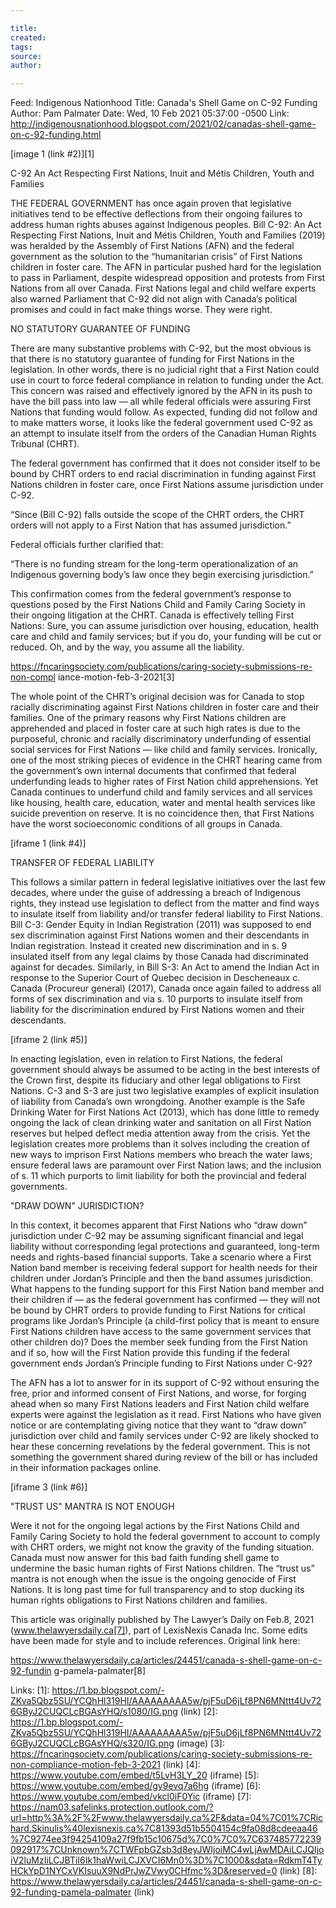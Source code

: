 ```yaml
---

title:
created:
tags:
source:
author:

---
```

Feed: Indigenous Nationhood
Title: Canada's Shell Game on C-92 Funding
Author: Pam Palmater
Date: Wed, 10 Feb 2021 05:37:00 -0500
Link: http://indigenousnationhood.blogspot.com/2021/02/canadas-shell-game-on-c-92-funding.html
 
[image 1 (link #2)][1]
 
C-92 An Act Respecting First Nations, Inuit and Métis Children, Youth and 
Families
 
THE FEDERAL GOVERNMENT has once again proven that legislative initiatives tend 
to be effective deflections from their ongoing failures to address human rights 
abuses against Indigenous peoples. Bill C-92: An Act Respecting First Nations, 
Inuit and Métis Children, Youth and Families (2019) was heralded by the Assembly
of First Nations (AFN) and the federal government as the solution to the 
“humanitarian crisis” of First Nations children in foster care. The AFN in 
particular pushed hard for the legislation to pass in Parliament, despite 
widespread opposition and protests from First Nations from all over Canada. 
First Nations legal and child welfare experts also warned Parliament that C-92 
did not align with Canada’s political promises and could in fact make things 
worse. They were right.
 
NO STATUTORY GUARANTEE OF FUNDING
 
There are many substantive problems with C-92, but the most obvious is that 
there is no statutory guarantee of funding for First Nations in the legislation.
In other words, there is no judicial right that a First Nation could use in 
court to force federal compliance in relation to funding under the Act. This 
concern was raised and effectively ignored by the AFN in its push to have the 
bill pass into law — all while federal officials were assuring First Nations 
that funding would follow. As expected, funding did not follow and to make 
matters worse, it looks like the federal government used C-92 as an attempt to 
insulate itself from the orders of the Canadian Human Rights Tribunal (CHRT).
 
The federal government has confirmed that it does not consider itself to be 
bound by CHRT orders to end racial discrimination in funding against First 
Nations children in foster care, once First Nations assume jurisdiction under 
C-92.
 
“Since (Bill C-92) falls outside the scope of the CHRT orders, the CHRT orders 
will not apply to a First Nation that has assumed jurisdiction.”
 
Federal officials further clarified that:
 
“There is no funding stream for the long-term operationalization of an 
Indigenous governing body’s law once they begin exercising jurisdiction.”
 
This confirmation comes from the federal government’s response to questions 
posed by the First Nations Child and Family Caring Society in their ongoing 
litigation at the CHRT. Canada is effectively telling First Nations: Sure, you 
can assume jurisdiction over housing, education, health care and child and 
family services; but if you do, your funding will be cut or reduced. Oh, and by 
the way, you assume all the liability.
 
https://fncaringsociety.com/publications/caring-society-submissions-re-non-compl
iance-motion-feb-3-2021[3]
 
The whole point of the CHRT’s original decision was for Canada to stop racially 
discriminating against First Nations children in foster care and their families.
One of the primary reasons why First Nations children are apprehended and placed
in foster care at such high rates is due to the purposeful, chronic and racially
discriminatory underfunding of essential social services for First Nations — 
like child and family services. Ironically, one of the most striking pieces of 
evidence in the CHRT hearing came from the government’s own internal documents 
that confirmed that federal underfunding leads to higher rates of First Nation 
child apprehensions. Yet Canada continues to underfund child and family services
and all services like housing, health care, education, water and mental health 
services like suicide prevention on reserve. It is no coincidence then, that 
First Nations have the worst socioeconomic conditions of all groups in Canada.
 
[iframe 1 (link #4)]
 
TRANSFER OF FEDERAL LIABILITY
 
This follows a similar pattern in federal legislative initiatives over the last 
few decades, where under the guise of addressing a breach of Indigenous rights, 
they instead use legislation to deflect from the matter and find ways to 
insulate itself from liability and/or transfer federal liability to First 
Nations. Bill C-3: Gender Equity in Indian Registration (2011) was supposed to 
end sex discrimination against First Nations women and their descendants in 
Indian registration. Instead it created new discrimination and in s. 9 insulated
itself from any legal claims by those Canada had discriminated against for 
decades. Similarly, in Bill S-3: An Act to amend the Indian Act in response to 
the Superior Court of Quebec decision in Descheneaux c. Canada (Procureur 
general) (2017), Canada once again failed to address all forms of sex 
discrimination and via s. 10 purports to insulate itself from liability for the 
discrimination endured by First Nations women and their descendants.
 
[iframe 2 (link #5)]
 
 
In enacting legislation, even in relation to First Nations, the federal 
government should always be assumed to be acting in the best interests of the 
Crown first, despite its fiduciary and other legal obligations to First Nations.
C-3 and S-3 are just two legislative examples of explicit insulation of 
liability from Canada’s own wrongdoing. Another example is the Safe Drinking 
Water for First Nations Act (2013), which has done little to remedy ongoing the 
lack of clean drinking water and sanitation on all First Nation reserves but 
helped deflect media attention away from the crisis. Yet the legislation creates
more problems than it solves including the creation of new ways to imprison 
First Nations members who breach the water laws; ensure federal laws are 
paramount over First Nation laws; and the inclusion of s. 11 which purports to 
limit liability for both the provincial and federal governments.
 
"DRAW DOWN" JURISDICTION?
 
In this context, it becomes apparent that First Nations who “draw down” 
jurisdiction under C-92 may be assuming significant financial and legal 
liability without corresponding legal protections and guaranteed, long-term 
needs and rights-based financial supports. Take a scenario where a First Nation 
band member is receiving federal support for health needs for their children 
under Jordan’s Principle and then the band assumes jurisdiction. What happens to
the funding support for this First Nation band member and their children if — as
the federal government has confirmed — they will not be bound by CHRT orders to 
provide funding to First Nations for critical programs like Jordan’s Principle 
(a child-first policy that is meant to ensure First Nations children have access
to the same government services that other children do)? Does the member seek 
funding from the First Nation and if so, how will the First Nation provide this 
funding if the federal government ends Jordan’s Principle funding to First 
Nations under C-92?
 
The AFN has a lot to answer for in its support of C-92 without ensuring the 
free, prior and informed consent of First Nations, and worse, for forging ahead 
when so many First Nations leaders and First Nation child welfare experts were 
against the legislation as it read. First Nations who have given notice or are 
contemplating giving notice that they want to “draw down” jurisdiction over 
child and family services under C-92 are likely shocked to hear these concerning
revelations by the federal government. This is not something the government 
shared during review of the bill or has included in their information packages 
online.
 
[iframe 3 (link #6)]
 
"TRUST US" MANTRA IS NOT ENOUGH
 
Were it not for the ongoing legal actions by the First Nations Child and Family 
Caring Society to hold the federal government to account to comply with CHRT 
orders, we might not know the gravity of the funding situation. Canada must now 
answer for this bad faith funding shell game to undermine the basic human rights
of First Nations children. The “trust us” mantra is not enough when the issue is
the ongoing genocide of First Nations. It is long past time for full 
transparency and to stop ducking its human rights obligations to First Nations 
children and families.
 
This article was originally published by The Lawyer’s Daily on Feb.8, 2021 
(www.thelawyersdaily.ca[7]), part of LexisNexis Canada Inc. Some edits have been
made for style and to include references. Original link here:
 
https://www.thelawyersdaily.ca/articles/24451/canada-s-shell-game-on-c-92-fundin
g-pamela-palmater[8]
 
 
 
 
Links: 
[1]: https://1.bp.blogspot.com/-ZKva5Qbz5SU/YCQhHl319HI/AAAAAAAAA5w/pjF5uD6jLf8PN6MNttt4Uv726GByJ2CUQCLcBGAsYHQ/s1080/IG.png (link)
[2]: https://1.bp.blogspot.com/-ZKva5Qbz5SU/YCQhHl319HI/AAAAAAAAA5w/pjF5uD6jLf8PN6MNttt4Uv726GByJ2CUQCLcBGAsYHQ/s320/IG.png (image)
[3]: https://fncaringsociety.com/publications/caring-society-submissions-re-non-compliance-motion-feb-3-2021 (link)
[4]: https://www.youtube.com/embed/t5LvH3LY_20 (iframe)
[5]: https://www.youtube.com/embed/gy9evq7a6hg (iframe)
[6]: https://www.youtube.com/embed/vkcl0iF0Yic (iframe)
[7]: https://nam03.safelinks.protection.outlook.com/?url=http%3A%2F%2Fwww.thelawyersdaily.ca%2F&data=04%7C01%7CRichard.Skinulis%40lexisnexis.ca%7C81393d51b5504154c9fa08d8cdeeaa46%7C9274ee3f94254109a27f9fb15c10675d%7C0%7C0%7C637485772239092917%7CUnknown%7CTWFpbGZsb3d8eyJWIjoiMC4wLjAwMDAiLCJQIjoiV2luMzIiLCJBTiI6Ik1haWwiLCJXVCI6Mn0%3D%7C1000&sdata=RdkmT4TyHCkYpD1NYCxVKIsuuX9NdPrJwZVwy0CHfmc%3D&reserved=0 (link)
[8]: https://www.thelawyersdaily.ca/articles/24451/canada-s-shell-game-on-c-92-funding-pamela-palmater (link)

